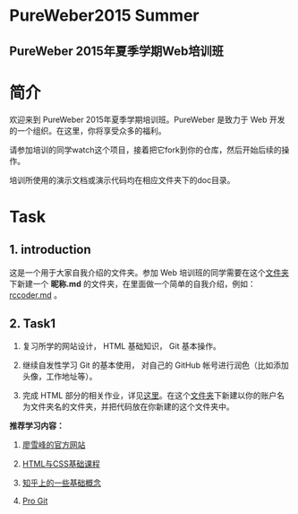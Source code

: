 PureWeber2015 Summer
===

PureWeber 2015年夏季学期Web培训班
---

# 简介

欢迎来到 PureWeber 2015年夏季学期培训班。PureWeber 是致力于 Web 开发的一个组织。在这里，你将享受众多的福利。

请参加培训的同学watch这个项目，接着把它fork到你的仓库，然后开始后续的操作。

培训所使用的演示文档或演示代码均在相应文件夹下的doc目录。

# Task

## 1. introduction

这是一个用于大家自我介绍的文件夹。参加 Web 培训班的同学需要在这个[文件夹](./introduction)下新建一个 **昵称.md** 的文件夹，在里面做一个简单的自我介绍，例如： [rccoder.md](./introduction/rccoder.md) 。

## 2. Task1

1. 复习所学的网站设计， HTML 基础知识， Git 基本操作。

2. 继续自发性学习 Git 的基本使用， 对自己的 GitHub 帐号进行润色（比如添加头像，工作地址等）。

3. 完成 HTML 部分的相关作业，详见[这里](./task1/doc/html-sujunhao/README.md)。在这个[文件夹](./task1/code)下新建以你的账户名为文件夹名的文件夹，并把代码放在你新建的这个文件夹中。

**推荐学习内容：**

1. [廖雪峰的官方网站](http://www.liaoxuefeng.com/wiki/0013739516305929606dd18361248578c67b8067c8c017b000)

2. [HTML与CSS基础课程](http://www.imooc.com/view/9)

3. [知乎上的一些基础概念](http://www.zhihu.com/question/22689579)

4. [Pro Git](http://git.oschina.net/progit/)


